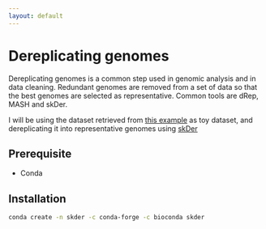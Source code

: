 ```yaml
---
layout: default
---
```


# Dereplicating genomes

Dereplicating genomes is a common step used in genomic analysis and in data cleaning. Redundant genomes are removed from a set of data so that the best genomes are selected as representative. Common tools are dRep, MASH and skDer.

I will be using the dataset retrieved from [this example](../basics/ncbi_datasets.md) as toy dataset, and dereplicating it into representative genomes using [skDer](https://github.com/raufs/skDER)

## Prerequisite 

* Conda

## Installation

```sh
conda create -n skder -c conda-forge -c bioconda skder
```

